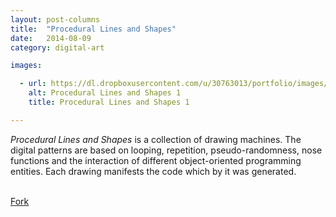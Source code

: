 ```yaml
---
layout: post-columns
title:  "Procedural Lines and Shapes"
date:   2014-08-09
category: digital-art

images:

  - url: https://dl.dropboxusercontent.com/u/30763013/portfolio/images/digital%20art/Procedural-lines-and-shapes/screenshot-1.png
    alt: Procedural Lines and Shapes 1
    title: Procedural Lines and Shapes 1

---
```

_Procedural Lines and Shapes_ is a collection of drawing machines. The digital patterns are based on looping, repetition, pseudo-randomness, nose functions and the interaction of different object-oriented programming entities. Each drawing manifests the code which by it was generated.

<br>
<!-- Place this tag where you want the button to render. -->
<a class="github-button" href="https://github.com/alejandrogarciasalas/procedural-lines-and-shapes" data-icon="octicon-repo-forked" data-style="mega" aria-label="Fork alejandrogarciasalas/procedural-lines-and-shapes on GitHub">Fork</a>